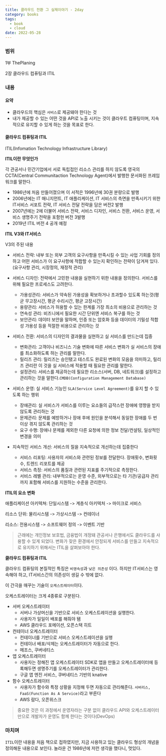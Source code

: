 ```yaml
---
title: 클라우드 전환 그 실제이야기 - 2day
category: books
tags:
  - book
  - cloud
date: 2022-05-28
---
```


### 범위

1부 ThePlaning

2장 클라우드 컴퓨팅과 ITIL

### 내용

#### **요약**

- 클라우드의 핵심은 `서비스`로 제공돼야 한다는 것
- 내가 제공할 수 있는 어떤 것을 API로 노출 시키는 것이 클라우트 컴퓨팅이며, 지속적으로 유지할 수 있게 하는 것을 목표로 한다.

#### 클라우드 컴퓨팅과 ITIL

ITIL(Infomation Technology Infrastructure Library)

**ITIL이란 무엇인가**

각 관공서나 민간기업에서 서로 독립접인 리소스 관리를 하지 않도록 영국의 CCTA(Central Communitaction Technology Agent)에서 발행한 문서화된 프레임워크를 말한다.

- 1986년에 처음 만들어졌으며 이 서적은 1996년에 30권 분량으로 발행
- 2006년에는 IT 매니지먼트, IT 애플리케이션, IT 서비스의 측면을 만족시키기 위한 IT서비스 서포트 전략, IT 서비스 전달 전략을 담은 버전2 발행
- 2007년에는 2에 더불어 서비스 전략, 서비스 디자인, 서비스 전환, 서비스 운영, 서비스 생명주기 전략을 포함헌 버전 3발행
- 2019년 ITIL 버전 4 공개 예정

**ITIL V3와 IT서비스**

V3의 주된 내용

- 서비스 전략: 내부 또는 외부 고객의 요구사항을 만족시킬 수 있는 사업 기회를 정의하고 어떤 서비스가 이 요구사항에 적합할 수 있는지 확인하는 전략이 담겨져 있다. (요구사항 관리, 시장정의, 재정적 관리)
- 서비스 디자인: 전략에서 고민한 내용을 실현하기 위한 내용을 정의한다. 서비스를 위해 필요한 프로세스도 고려한다.
  - 가용성관리: 서비스가 약속된 가용성을 확보하거나 초과할수 있도록 하는것(평균 무고장시간, 평균 수리시간, 평균 고장시간)
  - 용량관리: 서비스가 허용할 수 있는 한계를 가장 최소의 비용으로 관리하는 것
  - 연속성 관리: 비즈니에서 필요한 시간 단위엔 서비스 복구를 하는 것
  - 보안관리: 데이터 보안을 말하며, 인증 또는 암호화 등을 데이터의 기밀성 적합성 가용성 등을 적절한 비용으로 관리하는 것
- 서비스 전환: 서비스의 디자인의 결과물을 실현하고 실 서비스를 만드는데 집중
  - 변화관리: 고객이나 비즈니스 기술 변화에 따른 서비스 변화가 실 서비스의 장애를 최소화하도록 하는 관리를 말한다.
  - 릴리즈 관리: 릴리즈는 승인됐고 테스트도 완료된 변화의 모음을 의미하고, 릴리즈 관리란 이 것을 실 서비스에 적용할 때 필요한 관리를 말한다.
  - 설정관리: 서비스를 제공하는데 필요한 리소스(서버, DB, 네트워크)를 설정하고 관리하는 것을 말한다.`CMDB(Configuration Management Database)`
- 서비스 운영: 실 서비스 기능인 `SLA(Service Level Agreement)`를 유지 할 수 있도록 하는 행위

  - 장애관리: 실 서비스가 서비스를 이루는 요소들의 급작스런 장애에 영향을 받지 않도록 관리하는 것
  - 문제관리: 문제를 예방하거나 장애 후에 원인을 분석해서 동일한 장애를 두 번 이상 겪지 않도록 관리하는 것
  - 요구 수행: 장애나 문제를 제외한 다른 요청에 의한 정보 전달/컨설팅, 일상적인 변경을 의미

- 지속적인 서비스 개선: 서비스의 질을 지속적으로 개선하는데 집중한다
  - 서비스 리포팅: 사용자의 서비스와 관련된 정보를 전달한다. 장애횟수, 변화횟수, 트렌드 리포트를 제공
  - 서비스 측정: 서비스의 품질과 관련된 지표를 주기적으로 측정한다.
  - 서비스 레벨 관리: 내부적으로는 운영 수준, 외부적으로는 타 기관/공급자 관리까지 포함해 서비스를 지원하는 수준을 관리한다.

**ITIL의 요소 변화**

애플리케이션 아키텍쳐: 단일시스템 -> 계층식 아키텍처 -> 마이크로 서비스

리소스 단위: 물리시스템 -> 가상시스템 -> 컨테이너

리소스: 전용시스템 -> 소프트웨어 정의 -> 이벤트 기반

> 근래에는 개인정보 보호법, 금융법이 개정돼 관공서나 은행에서도 클라우드를 사용할 수 있게 되었다. 변화가 잦은 환경에서 안정되게 서비스를 만들고 지속적으로 유지하기 위해서는 ITIL을 살펴보아야 한다.

**클라우드 컴퓨팅과 ITIL**

클라우드 컴퓨팅의 본질적인 특징은 `비영속성`과 `낮은 의존성` 이다. 하지만 IT서비스는 영속해야 하고, IT서비스간의 의존성이 생길 수 밖에 없다.

이 간극을 매꾸는 기술이 `오케스트레이터`이다.

오케스트레이터는 크게 4종류로 구분된다.

- 서버 오케스트레이터
  - 서버나 가상머신을 기반으로 서비스 오케스트레이션을 실행한다.
  - 사용자가 일일이 배포를 해줘야 됌
  - AWS 클라우드 포메이션, 오픈스택 히트
- 컨테이너 오케스트레이터
  - 컨테이너를 기반으로 서비스 오케스트레이션을 실행
  - 컨테이너 배포/삭제는 오케스트레이터가 자동으로 한다.
  - 메조스, 쿠버네티스
- 앱 오케스트레이터
  - 사용자는 정해진 앱 오케스트레이터 SDK로 앱을 만들고 오케스트레이터에 등록해두면 생명주기를 오케스트레이터가 관리한다.
  - 구글 앱 엔진 서비스, 쿠버네티스 기반의 knative
- 함수 오케스트레이터
  - 사용자가 함수와 특정 상황을 지정해 두면 자동으로 관리해준다. `서버리스, FaaS(Function As A Service)`라고 부른다
  - AWS 람다, 오픈위스크

> 중요한 것은 이 과정에서 운영자라는 구분 없이 클라우드 API와 오케스트레이터만으로 개발자가 운영도 함께 한다는 것이다(DevOps)

### 마치며

`ITIL`이란 내용을 처음 책으로 접하였지만, 지금 사용하고 있는 클라우드 형상의 개념을 정의해둔 내용으로 보인다. 놀라운 건 1986년에 저런 생각을 했다니, 멋있다.
